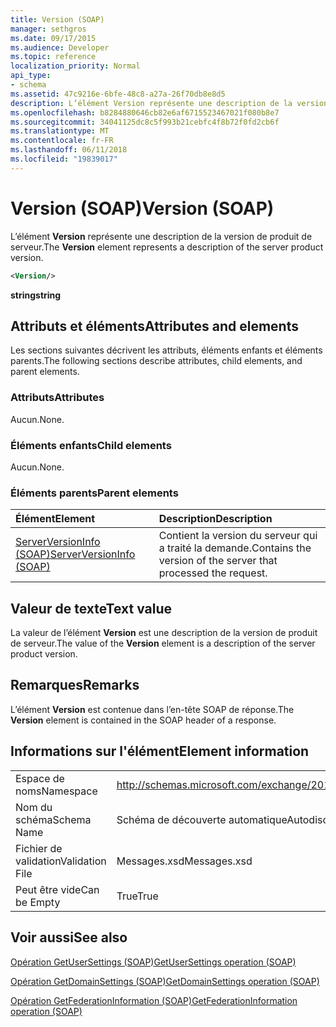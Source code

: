 ```yaml
---
title: Version (SOAP)
manager: sethgros
ms.date: 09/17/2015
ms.audience: Developer
ms.topic: reference
localization_priority: Normal
api_type:
- schema
ms.assetid: 47c9216e-6bfe-48c8-a27a-26f70db8e8d5
description: L’élément Version représente une description de la version de produit de serveur.
ms.openlocfilehash: b8284880646cb82e6af6715523467021f080b8e7
ms.sourcegitcommit: 34041125dc8c5f993b21cebfc4f8b72f0fd2cb6f
ms.translationtype: MT
ms.contentlocale: fr-FR
ms.lasthandoff: 06/11/2018
ms.locfileid: "19839017"
---
```

# <a name="version-soap"></a><span data-ttu-id="39c99-103">Version (SOAP)</span><span class="sxs-lookup"><span data-stu-id="39c99-103">Version (SOAP)</span></span>

<span data-ttu-id="39c99-104">L’élément **Version** représente une description de la version de produit de serveur.</span><span class="sxs-lookup"><span data-stu-id="39c99-104">The **Version** element represents a description of the server product version.</span></span> 
  
```XML
<Version/>
```

 <span data-ttu-id="39c99-105">**string**</span><span class="sxs-lookup"><span data-stu-id="39c99-105">**string**</span></span>
## <a name="attributes-and-elements"></a><span data-ttu-id="39c99-106">Attributs et éléments</span><span class="sxs-lookup"><span data-stu-id="39c99-106">Attributes and elements</span></span>

<span data-ttu-id="39c99-107">Les sections suivantes décrivent les attributs, éléments enfants et éléments parents.</span><span class="sxs-lookup"><span data-stu-id="39c99-107">The following sections describe attributes, child elements, and parent elements.</span></span>
  
### <a name="attributes"></a><span data-ttu-id="39c99-108">Attributs</span><span class="sxs-lookup"><span data-stu-id="39c99-108">Attributes</span></span>

<span data-ttu-id="39c99-109">Aucun.</span><span class="sxs-lookup"><span data-stu-id="39c99-109">None.</span></span>
  
### <a name="child-elements"></a><span data-ttu-id="39c99-110">Éléments enfants</span><span class="sxs-lookup"><span data-stu-id="39c99-110">Child elements</span></span>

<span data-ttu-id="39c99-111">Aucun.</span><span class="sxs-lookup"><span data-stu-id="39c99-111">None.</span></span>
  
### <a name="parent-elements"></a><span data-ttu-id="39c99-112">Éléments parents</span><span class="sxs-lookup"><span data-stu-id="39c99-112">Parent elements</span></span>

|<span data-ttu-id="39c99-113">**Élément**</span><span class="sxs-lookup"><span data-stu-id="39c99-113">**Element**</span></span>|<span data-ttu-id="39c99-114">**Description**</span><span class="sxs-lookup"><span data-stu-id="39c99-114">**Description**</span></span>|
|:-----|:-----|
|[<span data-ttu-id="39c99-115">ServerVersionInfo (SOAP)</span><span class="sxs-lookup"><span data-stu-id="39c99-115">ServerVersionInfo (SOAP)</span></span>](serverversioninfo-soap.md) <br/> |<span data-ttu-id="39c99-116">Contient la version du serveur qui a traité la demande.</span><span class="sxs-lookup"><span data-stu-id="39c99-116">Contains the version of the server that processed the request.</span></span>  <br/> |
   
## <a name="text-value"></a><span data-ttu-id="39c99-117">Valeur de texte</span><span class="sxs-lookup"><span data-stu-id="39c99-117">Text value</span></span>

<span data-ttu-id="39c99-118">La valeur de l’élément **Version** est une description de la version de produit de serveur.</span><span class="sxs-lookup"><span data-stu-id="39c99-118">The value of the **Version** element is a description of the server product version.</span></span> 
  
## <a name="remarks"></a><span data-ttu-id="39c99-119">Remarques</span><span class="sxs-lookup"><span data-stu-id="39c99-119">Remarks</span></span>

<span data-ttu-id="39c99-120">L’élément **Version** est contenue dans l’en-tête SOAP de réponse.</span><span class="sxs-lookup"><span data-stu-id="39c99-120">The **Version** element is contained in the SOAP header of a response.</span></span> 
  
## <a name="element-information"></a><span data-ttu-id="39c99-121">Informations sur l'élément</span><span class="sxs-lookup"><span data-stu-id="39c99-121">Element information</span></span>

|||
|:-----|:-----|
|<span data-ttu-id="39c99-122">Espace de noms</span><span class="sxs-lookup"><span data-stu-id="39c99-122">Namespace</span></span>  <br/> |http://schemas.microsoft.com/exchange/2010/Autodiscover  <br/> |
|<span data-ttu-id="39c99-123">Nom du schéma</span><span class="sxs-lookup"><span data-stu-id="39c99-123">Schema Name</span></span>  <br/> |<span data-ttu-id="39c99-124">Schéma de découverte automatique</span><span class="sxs-lookup"><span data-stu-id="39c99-124">Autodiscover schema</span></span>  <br/> |
|<span data-ttu-id="39c99-125">Fichier de validation</span><span class="sxs-lookup"><span data-stu-id="39c99-125">Validation File</span></span>  <br/> |<span data-ttu-id="39c99-126">Messages.xsd</span><span class="sxs-lookup"><span data-stu-id="39c99-126">Messages.xsd</span></span>  <br/> |
|<span data-ttu-id="39c99-127">Peut être vide</span><span class="sxs-lookup"><span data-stu-id="39c99-127">Can be Empty</span></span>  <br/> |<span data-ttu-id="39c99-128">True</span><span class="sxs-lookup"><span data-stu-id="39c99-128">True</span></span>  <br/> |
   
## <a name="see-also"></a><span data-ttu-id="39c99-129">Voir aussi</span><span class="sxs-lookup"><span data-stu-id="39c99-129">See also</span></span>



[<span data-ttu-id="39c99-130">Opération GetUserSettings (SOAP)</span><span class="sxs-lookup"><span data-stu-id="39c99-130">GetUserSettings operation (SOAP)</span></span>](getusersettings-operation-soap.md)
  
[<span data-ttu-id="39c99-131">Opération GetDomainSettings (SOAP)</span><span class="sxs-lookup"><span data-stu-id="39c99-131">GetDomainSettings operation (SOAP)</span></span>](getdomainsettings-operation-soap.md)
  
[<span data-ttu-id="39c99-132">Opération GetFederationInformation (SOAP)</span><span class="sxs-lookup"><span data-stu-id="39c99-132">GetFederationInformation operation (SOAP)</span></span>](getfederationinformation-operation-soap.md)

